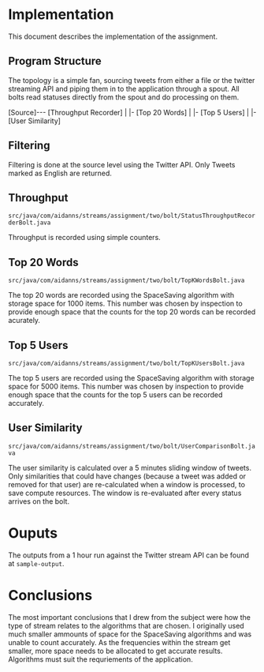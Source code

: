 # Implementation

This document describes the implementation of the assignment.

## Program Structure

The topology is a simple fan, sourcing tweets from either a file or the twitter
streaming API and piping them in to the application through a spout. All bolts
read statuses directly from the spout and do processing on them.


 [Source]--- [Throughput Recorder]
          |
          |- [Top 20 Words]
          |
          |- [Top 5 Users]
          |
          |- [User Similarity]

## Filtering

Filtering is done at the source level using the Twitter API. Only Tweets marked
as English are returned.

## Throughput

`src/java/com/aidanns/streams/assignment/two/bolt/StatusThroughputRecorderBolt.java`

Throughput is recorded using simple counters.

## Top 20 Words

`src/java/com/aidanns/streams/assignment/two/bolt/TopKWordsBolt.java`

The top 20 words are recorded using the SpaceSaving algorithm with storage
space for 1000 items. This number was chosen by inspection to provide enough 
space that the counts for the top 20 words can be recorded acurately.

## Top 5 Users

`src/java/com/aidanns/streams/assignment/two/bolt/TopKUsersBolt.java`

The top 5 users are recorded using the SpaceSaving algorithm with storage space
for 5000 items. This number was chosen by inspection to provide enough space
that the counts for the top 5 users can be recorded accurately.

## User Similarity

`src/java/com/aidanns/streams/assignment/two/bolt/UserComparisonBolt.java`

The user similarity is calculated over a 5 minutes sliding window of tweets.
Only similarities that could have changes (because a tweet was added or removed
for that user) are re-calculated when a window is processed, to save compute
resources. The window is re-evaluated after every status arrives on the bolt.

# Ouputs

The outputs from a 1 hour run against the Twitter stream API can be found 
at `sample-output`.

# Conclusions

The most important conclusions that I drew from the subject were how the type of
stream relates to the algorithms that are chosen. I originally used much smaller
ammounts of space for the SpaceSaving algorithms and was unable to count
accurately. As the frequencies within the stream get smaller, more space needs
to be allocated to get accurate results. Algorithms must suit the requriements
of the application.
